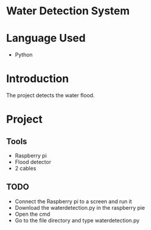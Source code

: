 # Water Detection System

# Language Used
- Python

# Introduction
The project detects the water flood.

# Project 

## Tools
- Raspberry pi
- Flood detector
- 2 cables

## TODO
- Connect the Raspberry pi to a screen and run it
- Download the waterdetection.py in the raspberry pie
- Open the cmd 
- Go to the file directory and type waterdetection.py
